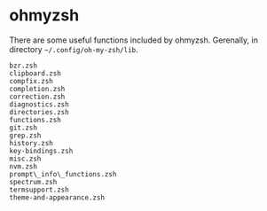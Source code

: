 
# ohmyzsh

There are some useful functions included by ohmyzsh.
Gerenally, in directory `~/.config/oh-my-zsh/lib`.

```
bzr.zsh
clipboard.zsh
compfix.zsh
completion.zsh
correction.zsh
diagnostics.zsh
directories.zsh
functions.zsh
git.zsh
grep.zsh
history.zsh
key-bindings.zsh
misc.zsh
nvm.zsh
prompt\_info\_functions.zsh
spectrum.zsh
termsupport.zsh
theme-and-appearance.zsh
```
